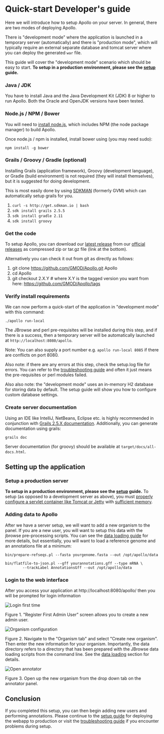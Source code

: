 # Quick-start Developer's guide

Here we will introduce how to setup Apollo on your server. In general, there are two modes of deploying Apollo.

There is "development mode" where the application is launched in a temporary server (automatically) and there is
"production mode", which will typically require an external separate database and tomcat server where you can deploy the
generated `war` file.

This guide will cover the "development mode" scenario which should be easy to start.  **To setup in a production environment, please see the [setup](Setup.md) guide.**

### Java / JDK

You have to install Java and the Java Development Kit (JDK) 8 or higher to run Apollo.  Both the Oracle and OpenJDK versions have been tested.

### Node.js / NPM / Bower

You will need to [install node.js](https://nodejs.org/en/download/), which includes NPM (the node package manager) to build Apollo.

Once node.js / npm is installed, install bower using (you may need sudo):

    npm install -g bower 

### Grails / Groovy / Gradle  (optional)

Installing Grails (application framework), Groovy (development language), or Gradle (build environment) is 
not required (they will install themselves), but it is suggested for doing development.  

This is most easily done by using [SDKMAN](http://sdkman.io/) (formerly GVM) which can automatically setup
grails for you. 

1. `curl -s http://get.sdkman.io | bash`
2. `sdk install grails 2.5.5`
3. `sdk install gradle 2.11`
4. `sdk install groovy`


### Get the code

To setup Apollo, you can download our [latest release](https://github.com/GMOD/Apollo/releases/latest) from our [official releases](https://github.com/GMOD/Apollo/releases/) as compressed zip or tar.gz file (link at the bottom).  

Alternatively you can check it out from git as directly as follows:

1. git clone https://github.com/GMOD/Apollo.git Apollo
1. cd Apollo
1. git checkout 2.X.Y  # where X.Y is the tagged version you want from here: https://github.com/GMOD/Apollo/tags


### Verify install requirements

We can now perform a quick-start of the application in "development mode" with this command:

``` 
./apollo run-local
```

The JBrowse and perl pre-requisites will be installed during this step, and if there is a success, then a temporary
server will be automatically launched at `http://localhost:8080/apollo`.

Note: You can also supply a port number e.g. `apollo run-local 8085` if there are conflicts on port 8080.

Also note: if there are any errors at this step, check the setup.log file for errors. You can refer to the
[troubleshooting guide](Troubleshooting.md) and often it just means the pre-requisites or perl modules failed.

Also also note: the "development mode" uses an in-memory H2 database for storing data by default. The setup guide will
show you how to configure custom database settings.

### Create server documentation

Using an IDE like IntelliJ, NetBeans, Eclipse etc. is highly recommended in conjunction with [Grails 2.5.X documentation](http://docs.grails.org/2.5.x/).
Additionally, you can generate documentation using grails:

    grails doc
    
Server documentation (for groovy) should be available at `target/docs/all-docs.html`.

## Setting up the application

### Setup a production server

**To setup in a production environment, please see the [setup](Setup.md) guide.**  To setup (as opposed to a development server as above), you must [properly configure a servlet container like Tomcat or Jetty](Setup.md) with [sufficient memory](Troubleshooting.md#tomcat-memory).

### Adding data to Apollo

After we have a server setup, we will want to add a new organism to the panel. If you are a new user, you will want to
setup this data with the jbrowse pre-processing scripts. You can see the [data loading guide](Data_loading.md) for more
details, but essentially, you will want to load a reference genome and an annotations file at a minimum:

``` 
bin/prepare-refseqs.pl --fasta yourgenome.fasta --out /opt/apollo/data

bin/flatfile-to-json.pl --gff yourannotations.gff --type mRNA \
        --trackLabel AnnotationsGff --out /opt/apollo/data
```


### Login to the web interface

After you access your application at http://localhost:8080/apollo/ then you will be prompted for login information

![Login first time](images/1.png)

Figure 1. "Register First Admin User" screen allows you to create a new admin user.


![Organism configuration](images/2.png)

Figure 2. Navigate to the "Organism tab" and select "Create new organism". Then enter the new information for your
organism. Importantly, the data directory refers to a directory that has been prepared with the JBrowse data loading
scripts from the command line. See the [data loading](Data_loading.md) section for details.

![Open annotator](images/3.png)

Figure 3. Open up the new organism from the drop down tab on the annotator panel.



## Conclusion

If you completed this setup, you can then begin adding new users and performing annotations. Please continue to the
[setup guide](Setup.md) for deploying the webapp to production or visit the [troubleshooting guide](Troubleshooting.md)
if you encounter problems during setup.
